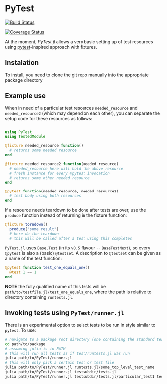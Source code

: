 # PyTest

[![Build Status](https://travis-ci.org/pdobacz/PyTest.jl.svg?branch=master)](https://travis-ci.org/pdobacz/PyTest.jl)

[![Coverage Status](https://coveralls.io/repos/pdobacz/PyTest.jl/badge.svg)](https://coveralls.io/r/pdobacz/PyTest.jl)

At the moment, *PyTest.jl* allows a very basic setting up of test resources using [pytest](http://doc.pytest.org/en/latest/index.html#)-inspired approach with fixtures.

## Instalation

To install, you need to clone the git repo manually into the appropriate package directory

## Example use

When in need of a particular test resources `needed_resource` and `needed_resource2` (which may depend on each other), you can separate the setup code for these resources as follows:

```julia

using PyTest
using TestedModule

@fixture needed_resource function()
  # returns some needed resource
end

@fixture needed_resource2 function(needed_resource)
  # needed_resource here will hold the above resource
  # fresh instance for every @pytest invocation
  # returns some other needed resource
end

@pytest function(needed_resource, needed_resource2)
  # test body using both resources
end
```

If a resource needs teardown to be done after tests are over, use the `produce` function instead of returning in the fixture function:

```julia
@fixture torndown()
  produce("some result")
  # here do the teardown
  # this will be called after a test using this completes
```

`PyTest.jl` uses `Base.Test` (in its `v0.5` flavour -- `BaseTestNext`), so every `@pytest` is also a (basic) `@testset`. A description to `@testset` can be given as a name of the test function:

```julia
@pytest function test_one_equals_one()
  @test 1 == 1
end
```

**NOTE** the fully qualified name of this tests will be `path/to/testfile.jl/test_one_equals_one`, where the path is relative to directory containing `runtests.jl`.

## Invoking tests using `PyTest/runner.jl`

There is an experimental option to select tests to be run in style similar to `pytest`. To use:

```sh
# navigate to a package root directory (one containing the standard test/runtests.jl)
cd path/to/package
# assuming julia is in PATH
# this will run all tests as if test/runtests.jl was run
julia path/to/PyTest/runner.jl
# this will only pick a certain test or test file
julia path/to/PyTest/runner.jl runtests.jl/some_top_level_test_name
julia path/to/PyTest/runner.jl testsubdir/tests.jl
julia path/to/PyTest/runner.jl testsubdir/tests.jl/particular_test1 testsubdir/tests.jl/particular_test2
```
